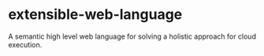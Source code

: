 # extensible-web-language
A semantic high level web language for solving a holistic approach for cloud execution.
